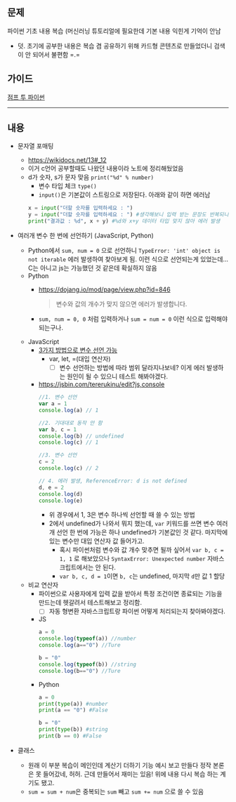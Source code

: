 ## 문제
파이썬 기초 내용 복습
(머신러닝 튜토리얼에 필요한데 기본 내용 익힌게 기억이 안남
- 덧. 초기에 공부한 내용은 복습 겸 공유하기 위해 카드형 콘텐츠로 만들었더니 검색이 안 되어서 불편함 =.=


## 가이드
[점프 투 파이썬](https://wikidocs.net/book/1)

---

## 내용

- 문자열 포매팅
  - https://wikidocs.net/13#_12
  - 이거 c언어 공부할때도 나왔던 내용이라 노트에 정리해뒀었음
  - d가 숫자, s가 문자 맞음 `print("%d" % number)`
    - 변수 타입 체크 `type()`
    - `input()`은 기본값이 스트링으로 저장된다. 아래와 같이 하면 에러남
    ```py
    x = input("더할 숫자를 입력하세요 : ")
    y = input("더할 숫자를 입력하세요 : ") #생각해보니 입력 받는 문장도 반복되니까 문자열 포매팅 사용하는게 편할 듯
    print("결과값 : %d", x + y) #%d와 x+y 데이터 타입 맞지 않아 에러 발생
    ```

- 여러개 변수 한 번에 선언하기 (JavaScript, Python)
  -  Python에서 `sum, num = 0` 으로 선언하니 `TypeError: 'int' object is not iterable` 에러 발생하여 찾아보게 됨. 이런 식으로 선언되는게 있었는데... C는 아니고 js는 가능했던 것 같은데 확실하지 않음
  - Python
    - https://dojang.io/mod/page/view.php?id=846
      > 변수와 값의 개수가 맞지 않으면 에러가 발생합니다.

    - `sum, num = 0, 0` 처럼 입력하거나 `sum = num = 0` 이런 식으로 입력해야 되는구나.
  - JavaScript
    - [3가지 방법으로 변수 선언 가능](https://developer.mozilla.org/ko/docs/Web/JavaScript/Guide/Values,_variables,_and_literals)
      - var, let, =(대입 연산자)
        - [ ] 변수 선언하는 방법에 따라 범위 달라지나보네? 이게 에러 발생하는 원인이 될 수 있으니 테스트 해봐야겠다.
    - https://jsbin.com/tererukinu/edit?js,console
      ```js
      //1. 변수 선언
      var a = 1
      console.log(a) // 1

      //2. 기대대로 동작 안 함
      var b, c = 1
      console.log(b) // undefined
      console.log(c) // 1

      //3. 변수 선언
      c = 2
      console.log(c) // 2

      // 4. 에러 발생, ReferenceError: d is not defined
      d, e = 2
      console.log(d)
      console.log(e)
      ```
      - 위 경우에서 1, 3은 변수 하나씩 선언할 때 쓸 수 있는 방법
      - 2에서 undefined가 나와서 뭐지 했는데, `var` 키워드를 쓰면 변수 여러개 선언 한 번에 가능은 하나 undefined가 기본값인 것 같다. 마지막에 있는 변수만 대입 연산자 값 들어가고.
        - 혹시 파이썬처럼 변수와 값 개수 맞추면 될까 싶어서 `var b, c = 1, 1` 로 해보았으나 `SyntaxError: Unexpected number` 자바스크립트에서는 안 된다.
        - `var b, c, d = 1`이면 `b, c`는 undefined, 마지막 `d`만 값 1 할당
  - 비교 연산자
    - 파이썬으로 사용자에게 입력 값을 받아서 특정 조건이면 종료되는 기능을 만드는데 헷갈려서 테스트해보고 정리함.
      - [ ] 자동 형변환 자바스크립트랑 파이썬 어떻게 처리되는지 찾아봐야겠다.
    - JS
      ```js
      a = 0
      console.log(typeof(a)) //number
      console.log(a=="0") //Ture

      b = "0"
      console.log(typeof(b)) //string
      console.log(b=="0") //Ture
      ```
    - Python
      ```py
      a = 0
      print(type(a)) #number
      print(a == "0") #False

      b = "0"
      print(type(b)) #string
      print(b == 0) #False
      ```

- 클래스
  - 원래 이 부분 복습이 메인인데 계산기 더하기 기능 예시 보고 만들다 정작 본론은 못 들어갔네, 허허. 근데 만들어서 재미는 있음! 위에 내용 다시 복습 하는 계기도 됐고.
  - `sum = sum + num`은 중복되는 `sum` 빼고 `sum += num` 으로 쓸 수 있음
